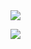  <a href="mailto:sjy06238@naver.com">
   <img src="https://img.shields.io/badge/Gmail-d14836?style=flat-square&logo=Gmail&logoColor=white&link=leegm1798@naver.com"/>
</a>

<a href="https://www.notion.so/4380105eeb904899824c9c479edd8035?pvs=4" target="_blank"><img src="https://img.shields.io/badge/Notion-AAAAAA?style=flat-square&logo=Notion&logoColor=white&link=https://www.notion.so/4380105eeb904899824c9c479edd8035?pvs=4"/></a>




